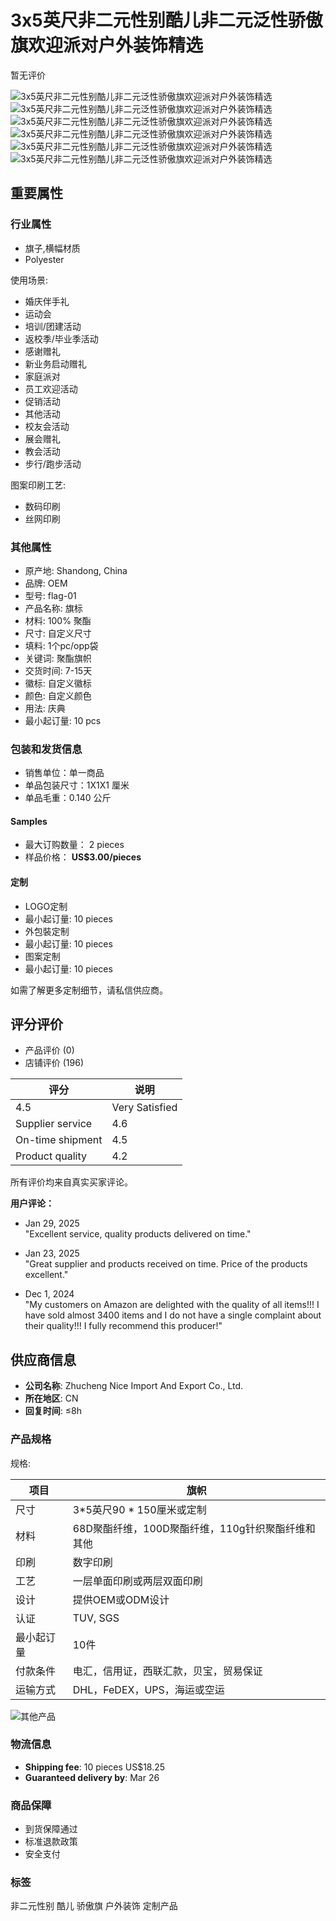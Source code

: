# 3x5英尺非二元性别酷儿非二元泛性骄傲旗欢迎派对户外装饰精选

暂无评价

![3x5英尺非二元性别酷儿非二元泛性骄傲旗欢迎派对户外装饰精选](//s.alicdn.com/@sc04/kf/H150145672b904a9885f299306b4dadc4f.png_720x720q50.jpg)
![3x5英尺非二元性别酷儿非二元泛性骄傲旗欢迎派对户外装饰精选](//s.alicdn.com/@sc04/kf/H554009492a054042ac7fe163f5384c35i.png_720x720q50.jpg)
![3x5英尺非二元性别酷儿非二元泛性骄傲旗欢迎派对户外装饰精选](//s.alicdn.com/@sc04/kf/H4ca4038dca3442f39f6a264eb5c191ec7.png_720x720q50.jpg)
![3x5英尺非二元性别酷儿非二元泛性骄傲旗欢迎派对户外装饰精选](//s.alicdn.com/@sc04/kf/Hbdf3eacb0bee4efba2544dc6fd5827ecJ.png_720x720q50.jpg)
![3x5英尺非二元性别酷儿非二元泛性骄傲旗欢迎派对户外装饰精选](//s.alicdn.com/@sc04/kf/H28590c99778c4e2893bc69f069bb359dx.png_720x720q50.jpg)
![3x5英尺非二元性别酷儿非二元泛性骄傲旗欢迎派对户外装饰精选](//s.alicdn.com/@sc04/kf/Hae771faa797b4f579138801ebaca948fi.png_720x720q50.jpg)

## 重要属性

### 行业属性

- 旗子,横幅材质
- Polyester

使用场景:
- 婚庆伴手礼
- 运动会
- 培训/团建活动
- 返校季/毕业季活动
- 感谢赠礼
- 新业务启动赠礼
- 家庭派对
- 员工欢迎活动
- 促销活动
- 其他活动
- 校友会活动
- 展会赠礼
- 教会活动
- 步行/跑步活动

图案印刷工艺:
- 数码印刷
- 丝网印刷

### 其他属性

- 原产地: Shandong, China
- 品牌: OEM
- 型号: flag-01
- 产品名称: 旗标
- 材料: 100% 聚酯
- 尺寸: 自定义尺寸
- 填料: 1个pc/opp袋
- 关键词: 聚酯旗帜
- 交货时间: 7-15天
- 徽标: 自定义徽标
- 颜色: 自定义颜色
- 用法: 庆典
- 最小起订量: 10 pcs

### 包装和发货信息

- 销售单位：单一商品
- 单品包装尺寸：1X1X1 厘米
- 单品毛重：0.140 公斤

#### Samples

- 最大订购数量： 2 pieces
- 样品价格： **US$3.00/pieces**

#### 定制

- LOGO定制
- 最小起订量: 10 pieces
- 外包裝定制
- 最小起订量: 10 pieces
- 图案定制
- 最小起订量: 10 pieces

如需了解更多定制细节，请私信供应商。

## 评分评价

- 产品评价 (0)
- 店铺评价 (196)

| 评分                     | 说明                    |
|--------------------------|-------------------------|
| 4.5                      | Very Satisfied          |
| Supplier service         | 4.6                     |
| On-time shipment         | 4.5                     |
| Product quality          | 4.2                     |

所有评价均来自真实买家评论。

**用户评论：**

- Jan 29, 2025  
  "Excellent service, quality products delivered on time."

- Jan 23, 2025  
  "Great supplier and products received on time. Price of the products excellent."

- Dec 1, 2024  
  "My customers on Amazon are delighted with the quality of all items!!! I have sold almost 3400 items and I do not have a single complaint about their quality!!! I fully recommend this producer!"

## 供应商信息

- **公司名称**: Zhucheng Nice Import And Export Co., Ltd.
- **所在地区**: CN
- **回复时间**: ≤8h

### 产品规格

规格:

| 项目      | 旗帜                          |
|-----------|-------------------------------|
| 尺寸      | 3\*5英尺90 \* 150厘米或定制   |
| 材料      | 68D聚酯纤维，100D聚酯纤维，110g针织聚酯纤维和其他 |
| 印刷      | 数字印刷                     |
| 工艺      | 一层单面印刷或两层双面印刷  |
| 设计      | 提供OEM或ODM设计             |
| 认证      | TUV, SGS                     |
| 最小起订量| 10件                          |
| 付款条件  | 电汇，信用证，西联汇款，贝宝，贸易保证 |
| 运输方式  | DHL，FeDEX，UPS，海运或空运  |

![其他产品](//u.alicdn.com/js/5v/esite/img/img-placeholder.png)

### 物流信息

- **Shipping fee**: 10 pieces US$18.25
- **Guaranteed delivery by**: Mar 26

### 商品保障

- 到货保障通过
- 标准退款政策
- 安全支付

### 标签

非二元性别
酷儿
骄傲旗
户外装饰
定制产品